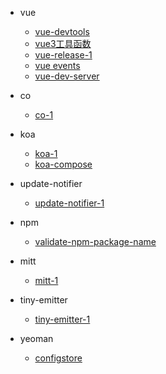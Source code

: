 
- vue
    - [vue-devtools](guide/vue-devtools/vue-devtools-1.md)
    - [vue3工具函数](guide/vue3工具函数/vue-next-1.md)
    - [vue-release-1](guide/vue-release/vue-release-1.md)
    - [vue events](guide/vue/events.md)
    - [vue-dev-server](guide/vue/vue-dev-server.md)     

- co
    - [co-1](guide/co/co-1.md)

- koa
    - [koa-1](guide/koa/koa-1.md)
    - [koa-compose](guide/koa/koa-compose.md)

- update-notifier
    - [update-notifier-1](guide/update-notifier/update-notifier-1.md)    

- npm
    - [validate-npm-package-name](guide/npm/validate-npm-package-name.md)    

- mitt
    - [mitt-1](guide/mitt/mitt-1.md) 

- tiny-emitter
    - [tiny-emitter-1](guide/tiny-emitter/tiny-emitter-1.md)        

- yeoman
    - [configstore](guide/yeoman/configstore.md)  